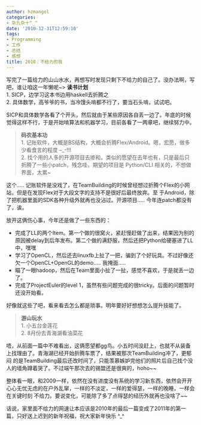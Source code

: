 ```yaml
---
author: hzmangel
categories:
- 杂九杂十^_^
date: '2010-12-31T12:59:10'
tags:
- Programming
- 工作
- 总结
- 感想
title: 2010：不给力的我
---
```

写完了一篇给力的山山水水，再想写时发现只剩下不给力的自己了。没办法啊，写吧，谁让咱这一年懒呢~<!--more-->> **读书计划**  
1\. SICP，边学习这本书边用haskell去折腾之  
2\. 具体数学，高爷爷的书，当冷馒头啃都不行了，要当石头啃，试试吧。

SICP和具体数学各看了个开头，然后就由于某些原因各自丢一边了。年底的时候觉得这样不行，于是开始啃算法和机器学习，目前各看了一两章吧，继续努力中。

> **码农基本功**  
1\. 记账软件，大概是BS结构，大概会折腾Flex/Android。嗯，宏愿，做多少看食言的程度 –_-!!!  
2\. 找个用的人多的开源项目去掺和。类似的愿望在去年也有，只是最后只折腾了一些小patch，残念哇，期望的项目是 Python/CLI
相关的，不想做界面，太累~

这个..... 记账软件是没戏了，在TeamBuilding的时候曾经想过折腾个Flex的小网站，但是在发现Flex对于大段文字的支持不是很好后最终放弃。至
于Android，除了把机器里面的SDK各种升级外就再也没沾过。开源项目..... 今年连patch都没有了，诶。

放开这俩伤心事，今年还是做了一些东西的：

  * 完成了LL的两个Item。第一个做的很窝火，紧赶慢赶做了出来，结果因为别的原因被delay到后年发布。第二个做的满舒服，然后还把Python给硬塞进了LL中，嘿嘿
  * 学习了OpenCL，然后还去linuxfb上扯了一把，骗到了个好玩具。不过好像还欠一个OpenCL+OpenGL的demo..... 我掩面.....
  * 瞄了一眼hadoop，然后在Team里面小扯了一扯，感觉不喜欢，于是就丢一边了。
  * 完成了ProjectEuler的level 1，虽然有些问题完成的很tricky。后面的问题暂时还没开始看。

好像就这些了吧，看来看去怎么都是琐事。明年要好好想想怎么提升技能了。

> **游山玩水**  
1\. 小五台金莲花  
2\. 8月份去青海湖看油菜花

唔，从前面一篇中不难看出，这俩愿望都gg鸟。小五时间没赶上，也就不从装备上找理由了。青海湖已经开始折腾车票了，结果被那次TeamBuilding冲了，更郁闷
的是TeamBuilding最后还改时间了，只能羡慕嫉妒完他们的照片后自己找个没人的墙角蹲着哭了。不过端午那次去的锡盟还是很爽的，hoho~~

整体看一眼，和2009一样，依然在没有进度没有系统的学习新东西，依然会开开心心无忧无虑的在户外乱窜，一样的不淡定，一样的爱得瑟，一样的晚睡，一样会在关键时刻
不给力。要说变化，可能除了多了点得瑟的经历外就再也没啥了~~

话说，家里面不给力的网速让本应该是2010年的最后一篇变成了2011年的第一篇，只好送上迟到的新年祝福，祝大家新年快乐 ^_^